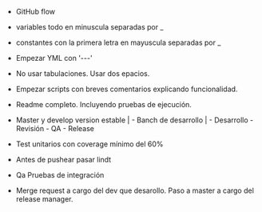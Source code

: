 - GitHub flow
- variables todo en minuscula separadas por _
- constantes con la primera letra en mayuscula separadas por _
- Empezar YML con '---'
- No usar tabulaciones. Usar dos epacios.
- Empezar scripts con breves comentarios explicando funcionalidad. 
- Readme completo. Incluyendo pruebas de ejecución.
- Master y develop version estable
            |
            - Banch de desarrollo
               |
               - Desarrollo
               - Revisión
               - QA
               - Release
               
- Test unitarios con coverage mínimo del 60%
- Antes de pushear pasar lindt
- Qa Pruebas de integración
- Merge request a cargo del dev que desarollo. Paso a master a cargo del release manager. 


            
